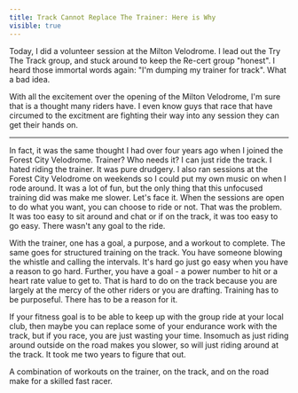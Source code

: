 ---title: Track Cannot Replace The Trainer: Here is Whyvisible: true---Today, I did a volunteer session at the Milton Velodrome. I lead out the Try The Track group, and stuck around to keep the Re-cert group "honest". I heard those immortal words again: "I'm dumping my trainer for track". What a bad idea.

With all the excitement over the opening of the Milton Velodrome, I'm sure that is a thought many riders have. I even know guys that race that have circumed to the excitment are fighting their way into any session they can get their hands on.

<hr id="system-readmore" />

In fact, it was the same thought I had over four years ago when I joined the Forest City Velodrome. Trainer? Who needs it? I can just ride the track. I hated riding the trainer. It was pure drudgery. I also ran sessions at the Forest City Velodrome on weekends so I could put my own music on when I rode around. It was a lot of fun, but the only thing that this unfocused training did was make me slower. Let's face it. When the sessions are open to do what you want, you can choose to ride or not. That was the problem. It was too easy to sit around and chat or if on the track, it was too easy to go easy. There wasn't any goal to the ride.

With the trainer, one has a goal, a purpose, and a workout to complete. The same goes for structured training on the track. You have someone blowing the whistle and calling the intervals. It's hard go just go easy when you have a reason to go hard. Further, you have a goal - a power number to hit or a heart rate value to get to. That is hard to do on the track because you are largely at the mercy of the other riders or you are drafting. Training has to be purposeful. There has to be a reason for it.

If your fitness goal is to be able to keep up with the group ride at your local club, then maybe you can replace some of your endurance work with the track, but if you race, you are just wasting your time. Insomuch as just riding around outside on the road makes you slower, so will just riding around at the track. It took me two years to figure that out.

A combination of workouts on the trainer, on the track, and on the road make for a skilled fast racer.

 

 

 